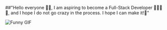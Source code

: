 ##"Hello everyone 👋🏻, I am aspiring to become a Full-Stack Developer 👨🏻‍💻😬, and I hope I do not go crazy in the process. I hope I can make it!🥹"

![Funny GIF](https://media.giphy.com/media/v1.Y2lkPTc5MGI3NjExMjUwMWt6c3FlZnQwb3NwamEwcWlscGt6dW5tYTBoczE4ZnY4NGtwZiZlcD12MV9pbnRlcm5hbF9naWZfYnlfaWQmY3Q9Zw/RbDKaczqWovIugyJmW/giphy.gif)


<!--
**flavio-franceschetti/flavio-franceschetti** is a ✨ _special_ ✨ repository because its `README.md` (this file) appears on your GitHub profile.

Here are some ideas to get you started:

- 🔭 I’m currently working on ...
- 🌱 I’m currently learning ...
- 👯 I’m looking to collaborate on ...
- 🤔 I’m looking for help with ...
- 💬 Ask me about ...
- 📫 How to reach me: ...
- 😄 Pronouns: ...
- ⚡ Fun fact: ...
-->
